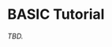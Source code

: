 <!--
SPDX-License-Identifier: MIT
File: docs/tutorials/basic.md
Purpose: BASIC tutorial placeholder.
-->

# BASIC Tutorial

_TBD._
